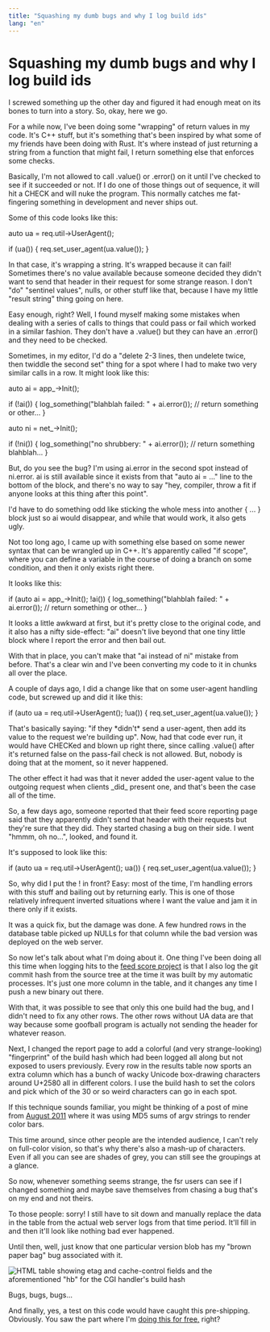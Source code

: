 ```yaml
---
title: "Squashing my dumb bugs and why I log build ids"
lang: "en"
---
```


# Squashing my dumb bugs and why I log build ids

I screwed something up the other day and figured it had enough meat on its bones to turn into a story. So, okay, here we go.

For a while now, I've been doing some "wrapping" of return values in my code. It's C++ stuff, but it's something that's been inspired by what some of my friends have been doing with Rust. It's where instead of just returning a string from a function that might fail, I return something else that enforces some checks.

Basically, I'm not allowed to call .value() or .error() on it until I've checked to see if it succeeded or not. If I do one of those things out of sequence, it will hit a CHECK and will nuke the program. This normally catches me fat-fingering something in development and never ships out.

Some of this code looks like this:

auto ua = req.util->UserAgent();

if (ua()) {
  req.set\_user\_agent(ua.value());
}

In that case, it's wrapping a string. It's wrapped because it can fail! Sometimes there's no value available because someone decided they didn't want to send that header in their request for some strange reason. I don't "do" "sentinel values", nulls, or other stuff like that, because I have my little "result string" thing going on here.

Easy enough, right? Well, I found myself making some mistakes when dealing with a series of calls to things that could pass or fail which worked in a similar fashion. They don't have a .value() but they can have an .error() and they need to be checked.

Sometimes, in my editor, I'd do a "delete 2-3 lines, then undelete twice, then twiddle the second set" thing for a spot where I had to make two very similar calls in a row. It might look like this:

auto ai = app\_->Init();

if (!ai()) {
  log\_something("blahblah failed: " + ai.error());
  // return something or other...
}

auto ni = net\_->Init();

if (!ni()) {
  log\_something("no shrubbery: " + ai.error());
  // return something blahblah...
}

But, do you see the bug? I'm using ai.error in the second spot instead of ni.error. ai is still available since it exists from that "auto ai = ..." line to the bottom of the block, and there's no way to say "hey, compiler, throw a fit if anyone looks at this thing after this point".

I'd have to do something odd like sticking the whole mess into another { ... } block just so ai would disappear, and while that would work, it also gets ugly.

Not too long ago, I came up with something else based on some newer syntax that can be wrangled up in C++. It's apparently called "if scope", where you can define a variable in the course of doing a branch on some condition, and then it only exists right there.

It looks like this:

if (auto ai = app\_->Init(); !ai()) {
  log\_something("blahblah failed: " + ai.error());
  // return something or other...
}

It looks a little awkward at first, but it's pretty close to the original code, and it also has a nifty side-effect: "ai" doesn't live beyond that one tiny little block where I report the error and then bail out.

With that in place, you can't make that "ai instead of ni" mistake from before. That's a clear win and I've been converting my code to it in chunks all over the place.

A couple of days ago, I did a change like that on some user-agent handling code, but screwed up and did it like this:

if (auto ua = req.util->UserAgent(); !ua()) {
  req.set\_user\_agent(ua.value());
}

That's basically saying: "if they \*didn't\* send a user-agent, then add its value to the request we're building up". Now, had that code ever run, it would have CHECKed and blown up right there, since calling .value() after it's returned false on the pass-fail check is not allowed. But, nobody is doing that at the moment, so it never happened.

The other effect it had was that it never added the user-agent value to the outgoing request when clients \_did\_ present one, and that's been the case all of the time.

So, a few days ago, someone reported that their feed score reporting page said that they apparently didn't send that header with their requests but they're sure that they did. They started chasing a bug on their side. I went "hmmm, oh no...", looked, and found it.

It's supposed to look like this:

if (auto ua = req.util->UserAgent(); ua()) {
  req.set\_user\_agent(ua.value());
}

So, why did I put the ! in front? Easy: most of the time, I'm handling errors with this stuff and bailing out by returning early. This is one of those relatively infrequent inverted situations where I want the value and jam it in there only if it exists.

It was a quick fix, but the damage was done. A few hundred rows in the database table picked up NULLs for that column while the bad version was deployed on the web server.

So now let's talk about what I'm doing about it. One thing I've been doing all this time when logging hits to the [feed score project](https://rachelbythebay.com/w/2024/05/30/fs/) is that I also log the git commit hash from the source tree at the time it was built by my automatic processes. It's just one more column in the table, and it changes any time I push a new binary out there.

With that, it was possible to see that only this one build had the bug, and I didn't need to fix any other rows. The other rows without UA data are that way because some goofball program is actually not sending the header for whatever reason.

Next, I changed the report page to add a colorful (and very strange-looking) "fingerprint" of the build hash which had been logged all along but not exposed to users previously. Every row in the results table now sports an extra column which has a bunch of wacky Unicode box-drawing characters around U+2580 all in different colors. I use the build hash to set the colors and pick which of the 30 or so weird characters can go in each spot.

If this technique sounds familiar, you might be thinking of a post of mine from [August 2011](https://rachelbythebay.com/w/2011/08/11/stripes/) where it was using MD5 sums of argv strings to render color bars.

This time around, since other people are the intended audience, I can't rely on full-color vision, so that's why there's also a mash-up of characters. Even if all you can see are shades of grey, you can still see the groupings at a glance.

So now, whenever something seems strange, the fsr users can see if I changed something and maybe save themselves from chasing a bug that's on my end and not theirs.

To those people: sorry! I still have to sit down and manually replace the data in the table from the actual web server logs from that time period. It'll fill in and then it'll look like nothing bad ever happened.

Until then, well, just know that one particular version blob has my "brown paper bag" bug associated with it.

![HTML table showing etag and cache-control fields and the aforementioned "hb" for the CGI handler's build hash](https://rachelbythebay.com/w/2025/08/03/scope/hb.png)

Bugs, bugs, bugs...

And finally, yes, a test on this code would have caught this pre-shipping. Obviously. You saw the part where I'm [doing this for free,](https://rachelbythebay.com/w/2024/12/17/packets/) right?